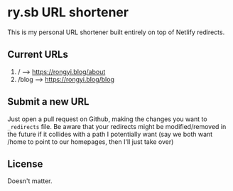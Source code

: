 # ry.sb URL shortener
This is my personal URL shortener built entirely on top of Netlify redirects.

## Current URLs
1. / --> https://rongyi.blog/about
2. /blog --> https://rongyi.blog/blog


## Submit a new URL
Just open a pull request on Github, making the changes you want to `_redirects` file.
Be aware that your redirects might be modified/removed in the future if it collides with a path I potentially want (say we both want /home to point to our homepages, then I'll just take over)

## License
Doesn't matter.
